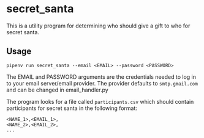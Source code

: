 # secret_santa
This is a utility program for determining who should give a gift to who for
secret santa.

## Usage
`pipenv run secret_santa --email <EMAIL> --password <PASSWORD>`

The EMAIL and PASSWORD arguments are the credentials needed to log in to your
email server/email provider. The provider defaults to `smtp.gmail.com` and can
be changed in email_handler.py

The program looks for a file called `participants.csv` which should contain
participants for secret santa in the following format:
```
<NAME_1>,<EMAIL_1>,
<NAME_2>,<EMAIL_2>,
...
```
